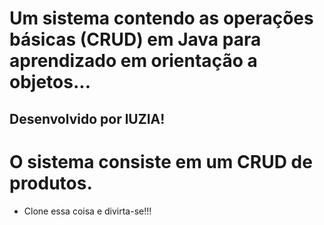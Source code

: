# Um sistema contendo as operações básicas (CRUD) em Java para aprendizado em orientação a objetos...


## Desenvolvido por lUZIA!




# O sistema consiste em um CRUD de produtos.




- Clone essa coisa e divirta-se!!!